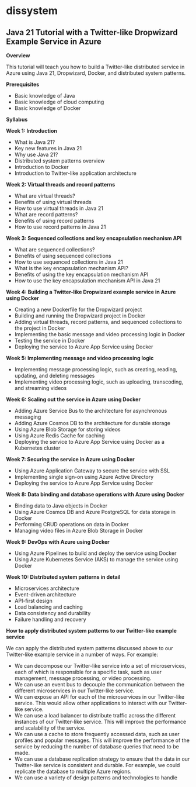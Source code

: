 # dissystem
## Java 21 Tutorial with a Twitter-like Dropwizard Example Service in Azure

**Overview**

This tutorial will teach you how to build a Twitter-like distributed service in Azure using Java 21, Dropwizard, Docker, and distributed system patterns.

**Prerequisites**

* Basic knowledge of Java
* Basic knowledge of cloud computing
* Basic knowledge of Docker

**Syllabus**

**Week 1: Introduction**

* What is Java 21?
* Key new features in Java 21
* Why use Java 21?
* Distributed system patterns overview
* Introduction to Docker
* Introduction to Twitter-like application architecture

**Week 2: Virtual threads and record patterns**

* What are virtual threads?
* Benefits of using virtual threads
* How to use virtual threads in Java 21
* What are record patterns?
* Benefits of using record patterns
* How to use record patterns in Java 21

**Week 3: Sequenced collections and key encapsulation mechanism API**

* What are sequenced collections?
* Benefits of using sequenced collections
* How to use sequenced collections in Java 21
* What is the key encapsulation mechanism API?
* Benefits of using the key encapsulation mechanism API
* How to use the key encapsulation mechanism API in Java 21

**Week 4: Building a Twitter-like Dropwizard example service in Azure using Docker**

* Creating a new Dockerfile for the Dropwizard project
* Building and running the Dropwizard project in Docker
* Adding virtual threads, record patterns, and sequenced collections to the project in Docker
* Implementing the basic message and video processing logic in Docker
* Testing the service in Docker
* Deploying the service to Azure App Service using Docker

**Week 5: Implementing message and video processing logic**

* Implementing message processing logic, such as creating, reading, updating, and deleting messages
* Implementing video processing logic, such as uploading, transcoding, and streaming videos

**Week 6: Scaling out the service in Azure using Docker**

* Adding Azure Service Bus to the architecture for asynchronous messaging
* Adding Azure Cosmos DB to the architecture for durable storage
* Using Azure Blob Storage for storing videos
* Using Azure Redis Cache for caching
* Deploying the service to Azure App Service using Docker as a Kubernetes cluster

**Week 7: Securing the service in Azure using Docker**

* Using Azure Application Gateway to secure the service with SSL
* Implementing single sign-on using Azure Active Directory
* Deploying the service to Azure App Service using Docker

**Week 8: Data binding and database operations with Azure using Docker**

* Binding data to Java objects in Docker
* Using Azure Cosmos DB and Azure PostgreSQL for data storage in Docker
* Performing CRUD operations on data in Docker
* Managing video files in Azure Blob Storage in Docker

**Week 9: DevOps with Azure using Docker**

* Using Azure Pipelines to build and deploy the service using Docker
* Using Azure Kubernetes Service (AKS) to manage the service using Docker

**Week 10: Distributed system patterns in detail**

* Microservices architecture
* Event-driven architecture
* API-first design
* Load balancing and caching
* Data consistency and durability
* Failure handling and recovery

**How to apply distributed system patterns to our Twitter-like example service**

We can apply the distributed system patterns discussed above to our Twitter-like example service in a number of ways. For example:

* We can decompose our Twitter-like service into a set of microservices, each of which is responsible for a specific task, such as user management, message processing, or video processing.
* We can use an event bus to decouple the communication between the different microservices in our Twitter-like service.
* We can expose an API for each of the microservices in our Twitter-like service. This would allow other applications to interact with our Twitter-like service.
* We can use a load balancer to distribute traffic across the different instances of our Twitter-like service. This will improve the performance and scalability of the service.
* We can use a cache to store frequently accessed data, such as user profiles and popular messages. This will improve the performance of the service by reducing the number of database queries that need to be made.
* We can use a database replication strategy to ensure that the data in our Twitter-like service is consistent and durable. For example, we could replicate the database to multiple Azure regions.
* We can use a variety of design patterns and technologies to handle

